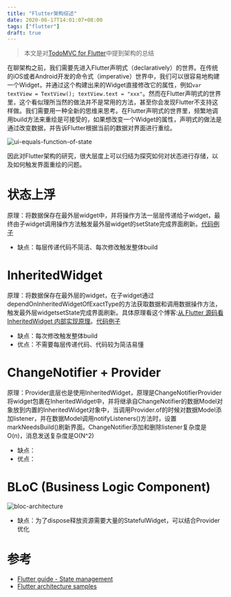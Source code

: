 ```yaml
---
title: "Flutter架构综述"
date: 2020-06-17T14:01:07+08:00
tags: ["flutter"]
draft: true
---
```

>本文是对[TodoMVC for Flutter](https://github.com/brianegan/flutter_architecture_samples)中提到架构的总结

在聊架构之前，我们需要先进入Flutter声明式（declaratively）的世界。在传统的iOS或者Android开发的命令式（imperative）世界中，我们可以很容易地构建一个Widget，并通过这个构建出来的Widget直接修改它的属性，例如`var textView = TextView(); textView.text = "xxx"`。然而在Flutter声明式的世界里，这个看似理所当然的做法并不是常用的方法，甚至你会发现Flutter不支持这样做。我们需要用一种全新的思维来思考。在Flutter声明式的世界里，频繁地调用build方法来重绘是可接受的，如果想改变一个Widget的属性，声明式的做法是通过改变数据，并告诉Flutter根据当前的数据对界面进行重绘。

![ui-equals-function-of-state](https://shenguojun.github.io/image/ui-equals-function-of-state.png)

因此对Flutter架构的研究，很大层度上可以归结为探究如何对状态进行存储，以及如何触发界面重绘的问题。

# 状态上浮
原理：将数据保存在最外层widget中，并将操作方法一层层传递给子widget，最终由子widget调用操作方法触发最外层widget的setState完成界面刷新。[代码例子](https://github.com/brianegan/flutter_architecture_samples/tree/master/vanilla)
* 缺点：每层传递代码不简洁、每次修改触发整体build

# InheritedWidget
原理：将数据保存在最外层的widget，在子widget通过dependOnInheritedWidgetOfExactType的方法获取数据和调用数据操作方法，触发最外层widgetsetState完成界面刷新。具体原理看这个博客:[从 Flutter 源码看 InheritedWidget 内部实现原理](https://loveky.github.io/2018/07/18/how-flutter-inheritedwidget-works/)。[代码例子](https://github.com/brianegan/flutter_architecture_samples/tree/master/inherited_widget)
* 缺点：每次修改触发整体build
* 优点：不需要每层传递代码、代码较为简洁易懂

# ChangeNotifier + Provider
原理：Provider底层也是使用InheritedWidget，原理是ChangeNotifierProvider将widget包裹在InheritedWidget中，并将继承自ChangeNotifier的数据Model对象放到内置的InheritedWidget对象中，当调用Provider.of的时候对数据Model添加listener，并在数据Model调用notifyListeners()方法时，设置markNeedsBuild()刷新界面。ChangeNotifier添加和删除listener复杂度是O(n)，消息发送复杂度是O(N^2)
* 缺点：
* 优点：

# BLoC (Business Logic Component)
![bloc-architecture](https://shenguojun.github.io/image/bloc-architecture.jpg)
* 缺点：为了dispose释放资源需要大量的StatefulWidget，可以结合Provider优化

# 参考
* [Flutter guide - State management](https://flutter.dev/docs/development/data-and-backend/state-mgmt/intro)
* [Flutter architecture samples](https://github.com/brianegan/flutter_architecture_samples)